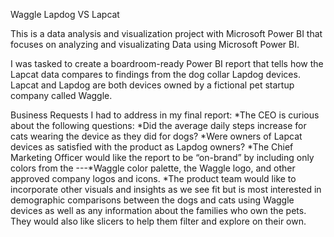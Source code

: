 Waggle Lapdog VS Lapcat

This is a data analysis and visualization project with Microsoft Power BI that focuses on analyzing and visualizating Data using Microsoft Power BI.

I was tasked to create a boardroom-ready Power BI report that tells how the Lapcat data compares to findings from the dog collar Lapdog devices. Lapcat and Lapdog are both devices owned by a fictional pet startup company called Waggle.

Business Requests I had to address in my final report:
*The CEO is curious about the following questions:
*Did the average daily steps increase for cats wearing the device as they did for dogs?
*Were owners of Lapcat devices as satisfied with the product as Lapdog owners?
*The Chief Marketing Officer would like the report to be “on-brand” by including only colors from the ---*Waggle color palette, the Waggle logo, and other approved company logos and icons.
*The product team would like to incorporate other visuals and insights as we see fit but is most interested in demographic comparisons between the dogs and cats using Waggle devices as well as any information about the families who own the pets. They would also like slicers to help them filter and explore on their own.
